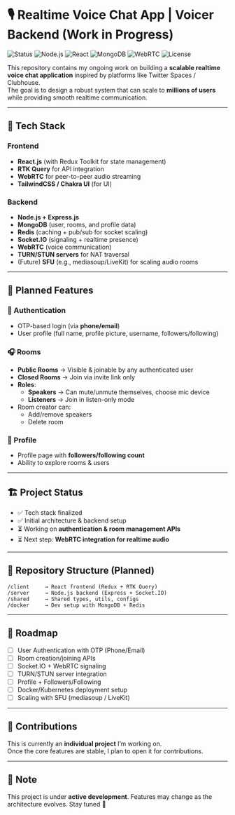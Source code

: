 # 🎙️ Realtime Voice Chat App | Voicer Backend (Work in Progress)

![Status](https://img.shields.io/badge/Status-Work%20in%20Progress-yellow)
![Node.js](https://img.shields.io/badge/Backend-Node.js-green?logo=node.js)
![React](https://img.shields.io/badge/Frontend-React-blue?logo=react)
![MongoDB](https://img.shields.io/badge/Database-MongoDB-brightgreen?logo=mongodb)
![WebRTC](https://img.shields.io/badge/Realtime-WebRTC-orange?logo=webrtc)
![License](https://img.shields.io/badge/License-MIT-lightgrey)

This repository contains my ongoing work on building a **scalable realtime voice chat application** inspired by platforms like Twitter Spaces / Clubhouse.  
The goal is to design a robust system that can scale to **millions of users** while providing smooth realtime communication.

---

## 🚀 Tech Stack

### Frontend
- **React.js** (with Redux Toolkit for state management)
- **RTK Query** for API integration
- **WebRTC** for peer-to-peer audio streaming
- **TailwindCSS / Chakra UI** (for UI)

### Backend
- **Node.js + Express.js**
- **MongoDB** (user, rooms, and profile data)
- **Redis** (caching + pub/sub for socket scaling)
- **Socket.IO** (signaling + realtime presence)
- **WebRTC** (voice communication)
- **TURN/STUN servers** for NAT traversal
- (Future) **SFU** (e.g., mediasoup/LiveKit) for scaling audio rooms

---

## 📌 Planned Features

### 🔐 Authentication
- OTP-based login (via **phone/email**)  
- User profile (full name, profile picture, username, followers/following)

### 🎧 Rooms
- **Public Rooms** → Visible & joinable by any authenticated user  
- **Closed Rooms** → Join via invite link only  
- **Roles**:  
  - **Speakers** → Can mute/unmute themselves, choose mic device  
  - **Listeners** → Join in listen-only mode  
- Room creator can:
  - Add/remove speakers  
  - Delete room  

### 👤 Profile
- Profile page with **followers/following count**  
- Ability to explore rooms & users  

---

## 🏗️ Project Status
- ✅ Tech stack finalized  
- ✅ Initial architecture & backend setup  
- ⏳ Working on **authentication & room management APIs**  
- ⏳ Next step: **WebRTC integration for realtime audio**  

---

## 📂 Repository Structure (Planned)

```
/client     → React frontend (Redux + RTK Query)
/server     → Node.js backend (Express + Socket.IO)
/shared     → Shared types, utils, configs
/docker     → Dev setup with MongoDB + Redis
```

---

## 🔮 Roadmap
- [ ] User Authentication with OTP (Phone/Email)  
- [ ] Room creation/joining APIs  
- [ ] Socket.IO + WebRTC signaling  
- [ ] TURN/STUN server integration  
- [ ] Profile + Followers/Following  
- [ ] Docker/Kubernetes deployment setup  
- [ ] Scaling with SFU (mediasoup / LiveKit)  

---

## 🤝 Contributions
This is currently an **individual project** I’m working on.  
Once the core features are stable, I plan to open it for contributions.  

---

## 📢 Note
This project is under **active development**. Features may change as the architecture evolves. Stay tuned 🚀  
